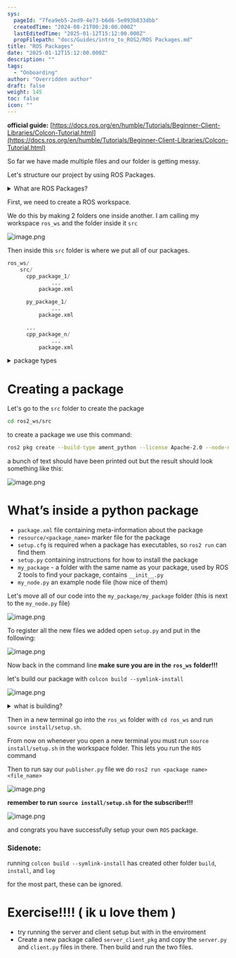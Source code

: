 ```yaml
---
sys:
  pageId: "7fea9eb5-2ed9-4e73-b6d6-5e093b833dbb"
  createdTime: "2024-08-21T00:28:00.000Z"
  lastEditedTime: "2025-01-12T15:12:00.000Z"
  propFilepath: "docs/Guides/intro_to_ROS2/ROS Packages.md"
title: "ROS Packages"
date: "2025-01-12T15:12:00.000Z"
description: ""
tags:
  - "Onboarding"
author: "Overridden author"
draft: false
weight: 145
toc: false
icon: ""
---
```


**official guide:** [https://docs.ros.org/en/humble/Tutorials/Beginner-Client-Libraries/Colcon-Tutorial.html](https://docs.ros.org/en/humble/Tutorials/Beginner-Client-Libraries/Colcon-Tutorial.html)

So far we have made multiple files and our folder is getting messy.

Let's structure our project by using ROS Packages.

<details>

<summary>What are ROS Packages?</summary>

ROS Packages are, as the name implies, packages of code that are highly sharable between ROS developers.

They consist of a folder, `package.xml` file, and source code

```python
      cpp_package_1/
		      ... imagine much code files here ..
          package.xml
```

</details>

First, we need to create a ROS workspace.

We do this by making 2 folders one inside another. I am calling my workspace `ros_ws` and the folder inside it `src`

![image.png](https://prod-files-secure.s3.us-west-2.amazonaws.com/d518164a-d88e-44d1-a4ee-3adb3bd8bce0/70706947-fd18-4537-a67b-e12946812d31/image.png?X-Amz-Algorithm=AWS4-HMAC-SHA256&X-Amz-Content-Sha256=UNSIGNED-PAYLOAD&X-Amz-Credential=ASIAZI2LB466XSCCKQQD%2F20250407%2Fus-west-2%2Fs3%2Faws4_request&X-Amz-Date=20250407T210737Z&X-Amz-Expires=3600&X-Amz-Security-Token=IQoJb3JpZ2luX2VjEOz%2F%2F%2F%2F%2F%2F%2F%2F%2F%2FwEaCXVzLXdlc3QtMiJHMEUCIQCZRCiRzY9ym8QnMHeczHMq0PsVgWkfOUmGq3DCCz9fZAIgcQ%2BTy5%2BepV8IS0SKgpRyZQdLxxosR%2BOVj8aLsKMMBVkq%2FwMIZRAAGgw2Mzc0MjMxODM4MDUiDAe7Pu%2BzUF9xunax6ircA4yumPYgxk5g1WPfKDmZO0faNXhmnKQ4wTtulBBJ%2B2A%2BkmIwfRIsqrnSlQAqJPMaqVbsJ794CR1CyERpbFSHGBLwumVNPQeCNTIbxWLU9Liyr%2BksPGkkYnqjhMjG6nXI%2F76kH2JhVI1QDYAtRJEla2yZGaMH91n59vigaxuu3NdRtT4QQCg8vRHWUDPS728K97iATCqVVif1F3IlQNqlxY5VcTWquInl%2FyirxMH%2FqmhU7K9WSVV4MqMOtDy9iJuVTgW01l5RLGIfdzTaVEV09umLdt1bRMXB5Nbnv3I2SjVCLHiYPkEG4dVtofFSGaML6wtzyHeqbzPE84C3i0Ewf3POkI0yX6HGRsTk%2BKHOBDrZn8mtEm7JAkiQexFuN%2F9iJhyAEDlSqxGokEiYFrAedzeT2BvEjFe8VjE3KtE4J%2BvvTXPAZ8AHaSaqwcx%2FaOJuHEshqE4ZuyIBCX0oYo9X6Bnl1bEUW1E4capQMSSddys2PAe6vW9Ved%2BmLLLQmuMP7Xz0NA4z3lpYymXvNgIp4eVc21gb7ZRKOJ98oQZmPvsZqYC23dM669owpmD0ladPHhSbOSsy0zRElLvkYM7SCd5yEnDBdA5Jk59abluS593wJOpHqg9zddE1O%2B%2FMMNzk0L8GOqUB2CCcsvO0wA1SHzQL8jxqhwn%2F2fXcifffQEhLX8X7rLFFL6uA1jQG33p8z35%2B1HhVGbH4cB9vHJ3skw3jQnPBp%2BpdCJsAMU6aiQID3jFruFuMepwRzjI7JmN4BBMjPi45YWi2jimEqkZimVwkphCszw5vwuduONatePcntqmMcFvNrTi0z3JFCh32IovSIbS3jw%2FbZCDyLMqlwzf%2FH7jRVfbm5vlI&X-Amz-Signature=dcee1413a82d2e59600fc816df8032f049568848929deb961d91a0a03a776b6a&X-Amz-SignedHeaders=host&x-id=GetObject)

Then inside this `src` folder is where we put all of our packages.

```python
ros_ws/
    src/
      cpp_package_1/
		      ...
          package.xml

      py_package_1/
		      ...
          package.xml

      ...
      cpp_package_n/
		      ...
          package.xml

```

<details>

<summary>package types</summary>

packages can be either `C++` or python.

the intern file structure is different for each but for this guide we will stick to creating python packages

</details>

# Creating a package

Let's go to the `src` folder to create the package

```bash
cd ros2_ws/src
```

to create a package we use this command:

```bash
ros2 pkg create --build-type ament_python --license Apache-2.0 --node-name my_node my_package
```

a bunch of text should have been printed out but the result should look something like this:

![image.png](https://prod-files-secure.s3.us-west-2.amazonaws.com/d518164a-d88e-44d1-a4ee-3adb3bd8bce0/e6cf1e3f-8512-4a3e-b131-079f800bf3e8/image.png?X-Amz-Algorithm=AWS4-HMAC-SHA256&X-Amz-Content-Sha256=UNSIGNED-PAYLOAD&X-Amz-Credential=ASIAZI2LB466XSCCKQQD%2F20250407%2Fus-west-2%2Fs3%2Faws4_request&X-Amz-Date=20250407T210737Z&X-Amz-Expires=3600&X-Amz-Security-Token=IQoJb3JpZ2luX2VjEOz%2F%2F%2F%2F%2F%2F%2F%2F%2F%2FwEaCXVzLXdlc3QtMiJHMEUCIQCZRCiRzY9ym8QnMHeczHMq0PsVgWkfOUmGq3DCCz9fZAIgcQ%2BTy5%2BepV8IS0SKgpRyZQdLxxosR%2BOVj8aLsKMMBVkq%2FwMIZRAAGgw2Mzc0MjMxODM4MDUiDAe7Pu%2BzUF9xunax6ircA4yumPYgxk5g1WPfKDmZO0faNXhmnKQ4wTtulBBJ%2B2A%2BkmIwfRIsqrnSlQAqJPMaqVbsJ794CR1CyERpbFSHGBLwumVNPQeCNTIbxWLU9Liyr%2BksPGkkYnqjhMjG6nXI%2F76kH2JhVI1QDYAtRJEla2yZGaMH91n59vigaxuu3NdRtT4QQCg8vRHWUDPS728K97iATCqVVif1F3IlQNqlxY5VcTWquInl%2FyirxMH%2FqmhU7K9WSVV4MqMOtDy9iJuVTgW01l5RLGIfdzTaVEV09umLdt1bRMXB5Nbnv3I2SjVCLHiYPkEG4dVtofFSGaML6wtzyHeqbzPE84C3i0Ewf3POkI0yX6HGRsTk%2BKHOBDrZn8mtEm7JAkiQexFuN%2F9iJhyAEDlSqxGokEiYFrAedzeT2BvEjFe8VjE3KtE4J%2BvvTXPAZ8AHaSaqwcx%2FaOJuHEshqE4ZuyIBCX0oYo9X6Bnl1bEUW1E4capQMSSddys2PAe6vW9Ved%2BmLLLQmuMP7Xz0NA4z3lpYymXvNgIp4eVc21gb7ZRKOJ98oQZmPvsZqYC23dM669owpmD0ladPHhSbOSsy0zRElLvkYM7SCd5yEnDBdA5Jk59abluS593wJOpHqg9zddE1O%2B%2FMMNzk0L8GOqUB2CCcsvO0wA1SHzQL8jxqhwn%2F2fXcifffQEhLX8X7rLFFL6uA1jQG33p8z35%2B1HhVGbH4cB9vHJ3skw3jQnPBp%2BpdCJsAMU6aiQID3jFruFuMepwRzjI7JmN4BBMjPi45YWi2jimEqkZimVwkphCszw5vwuduONatePcntqmMcFvNrTi0z3JFCh32IovSIbS3jw%2FbZCDyLMqlwzf%2FH7jRVfbm5vlI&X-Amz-Signature=e29df66e232613a2e0945526dd204ef7bfb7f8c14fa2afcd98d79ec412ed02cc&X-Amz-SignedHeaders=host&x-id=GetObject)

# What’s inside a python package

- `package.xml` file containing meta-information about the package
- `resource/<package_name>` marker file for the package
- `setup.cfg` is required when a package has executables, so `ros2 run` can find them
- `setup.py` containing instructions for how to install the package
- `my_package` - a folder with the same name as your package, used by ROS 2 tools to find your package, contains `__init__.py`
- `my_node.py` an example node file (how nice of them)

Let's move all of our code into the `my_package/my_package` folder (this is next to the `my_node.py` file)

![image.png](https://prod-files-secure.s3.us-west-2.amazonaws.com/d518164a-d88e-44d1-a4ee-3adb3bd8bce0/9ce58f11-0da9-4d3e-b86d-506a9685d378/image.png?X-Amz-Algorithm=AWS4-HMAC-SHA256&X-Amz-Content-Sha256=UNSIGNED-PAYLOAD&X-Amz-Credential=ASIAZI2LB466XSCCKQQD%2F20250407%2Fus-west-2%2Fs3%2Faws4_request&X-Amz-Date=20250407T210737Z&X-Amz-Expires=3600&X-Amz-Security-Token=IQoJb3JpZ2luX2VjEOz%2F%2F%2F%2F%2F%2F%2F%2F%2F%2FwEaCXVzLXdlc3QtMiJHMEUCIQCZRCiRzY9ym8QnMHeczHMq0PsVgWkfOUmGq3DCCz9fZAIgcQ%2BTy5%2BepV8IS0SKgpRyZQdLxxosR%2BOVj8aLsKMMBVkq%2FwMIZRAAGgw2Mzc0MjMxODM4MDUiDAe7Pu%2BzUF9xunax6ircA4yumPYgxk5g1WPfKDmZO0faNXhmnKQ4wTtulBBJ%2B2A%2BkmIwfRIsqrnSlQAqJPMaqVbsJ794CR1CyERpbFSHGBLwumVNPQeCNTIbxWLU9Liyr%2BksPGkkYnqjhMjG6nXI%2F76kH2JhVI1QDYAtRJEla2yZGaMH91n59vigaxuu3NdRtT4QQCg8vRHWUDPS728K97iATCqVVif1F3IlQNqlxY5VcTWquInl%2FyirxMH%2FqmhU7K9WSVV4MqMOtDy9iJuVTgW01l5RLGIfdzTaVEV09umLdt1bRMXB5Nbnv3I2SjVCLHiYPkEG4dVtofFSGaML6wtzyHeqbzPE84C3i0Ewf3POkI0yX6HGRsTk%2BKHOBDrZn8mtEm7JAkiQexFuN%2F9iJhyAEDlSqxGokEiYFrAedzeT2BvEjFe8VjE3KtE4J%2BvvTXPAZ8AHaSaqwcx%2FaOJuHEshqE4ZuyIBCX0oYo9X6Bnl1bEUW1E4capQMSSddys2PAe6vW9Ved%2BmLLLQmuMP7Xz0NA4z3lpYymXvNgIp4eVc21gb7ZRKOJ98oQZmPvsZqYC23dM669owpmD0ladPHhSbOSsy0zRElLvkYM7SCd5yEnDBdA5Jk59abluS593wJOpHqg9zddE1O%2B%2FMMNzk0L8GOqUB2CCcsvO0wA1SHzQL8jxqhwn%2F2fXcifffQEhLX8X7rLFFL6uA1jQG33p8z35%2B1HhVGbH4cB9vHJ3skw3jQnPBp%2BpdCJsAMU6aiQID3jFruFuMepwRzjI7JmN4BBMjPi45YWi2jimEqkZimVwkphCszw5vwuduONatePcntqmMcFvNrTi0z3JFCh32IovSIbS3jw%2FbZCDyLMqlwzf%2FH7jRVfbm5vlI&X-Amz-Signature=9c99e2d1422a4066315f1c851c8a4450459c8378c09e501d56ba4867c31bdc1c&X-Amz-SignedHeaders=host&x-id=GetObject)

To register all the new files we added open `setup.py` and put in the following:

![image.png](https://prod-files-secure.s3.us-west-2.amazonaws.com/d518164a-d88e-44d1-a4ee-3adb3bd8bce0/1cd7c262-4cae-4496-9d75-c178537d24a2/image.png?X-Amz-Algorithm=AWS4-HMAC-SHA256&X-Amz-Content-Sha256=UNSIGNED-PAYLOAD&X-Amz-Credential=ASIAZI2LB466XSCCKQQD%2F20250407%2Fus-west-2%2Fs3%2Faws4_request&X-Amz-Date=20250407T210737Z&X-Amz-Expires=3600&X-Amz-Security-Token=IQoJb3JpZ2luX2VjEOz%2F%2F%2F%2F%2F%2F%2F%2F%2F%2FwEaCXVzLXdlc3QtMiJHMEUCIQCZRCiRzY9ym8QnMHeczHMq0PsVgWkfOUmGq3DCCz9fZAIgcQ%2BTy5%2BepV8IS0SKgpRyZQdLxxosR%2BOVj8aLsKMMBVkq%2FwMIZRAAGgw2Mzc0MjMxODM4MDUiDAe7Pu%2BzUF9xunax6ircA4yumPYgxk5g1WPfKDmZO0faNXhmnKQ4wTtulBBJ%2B2A%2BkmIwfRIsqrnSlQAqJPMaqVbsJ794CR1CyERpbFSHGBLwumVNPQeCNTIbxWLU9Liyr%2BksPGkkYnqjhMjG6nXI%2F76kH2JhVI1QDYAtRJEla2yZGaMH91n59vigaxuu3NdRtT4QQCg8vRHWUDPS728K97iATCqVVif1F3IlQNqlxY5VcTWquInl%2FyirxMH%2FqmhU7K9WSVV4MqMOtDy9iJuVTgW01l5RLGIfdzTaVEV09umLdt1bRMXB5Nbnv3I2SjVCLHiYPkEG4dVtofFSGaML6wtzyHeqbzPE84C3i0Ewf3POkI0yX6HGRsTk%2BKHOBDrZn8mtEm7JAkiQexFuN%2F9iJhyAEDlSqxGokEiYFrAedzeT2BvEjFe8VjE3KtE4J%2BvvTXPAZ8AHaSaqwcx%2FaOJuHEshqE4ZuyIBCX0oYo9X6Bnl1bEUW1E4capQMSSddys2PAe6vW9Ved%2BmLLLQmuMP7Xz0NA4z3lpYymXvNgIp4eVc21gb7ZRKOJ98oQZmPvsZqYC23dM669owpmD0ladPHhSbOSsy0zRElLvkYM7SCd5yEnDBdA5Jk59abluS593wJOpHqg9zddE1O%2B%2FMMNzk0L8GOqUB2CCcsvO0wA1SHzQL8jxqhwn%2F2fXcifffQEhLX8X7rLFFL6uA1jQG33p8z35%2B1HhVGbH4cB9vHJ3skw3jQnPBp%2BpdCJsAMU6aiQID3jFruFuMepwRzjI7JmN4BBMjPi45YWi2jimEqkZimVwkphCszw5vwuduONatePcntqmMcFvNrTi0z3JFCh32IovSIbS3jw%2FbZCDyLMqlwzf%2FH7jRVfbm5vlI&X-Amz-Signature=749d931b83e69591281af334ac75f231617bb594367d7d0b52590c6c4152d0be&X-Amz-SignedHeaders=host&x-id=GetObject)

Now back in the command line **make sure you are in the** **`ros_ws`** **folder!!!**

let's build our package with `colcon build --symlink-install`

![image.png](https://prod-files-secure.s3.us-west-2.amazonaws.com/d518164a-d88e-44d1-a4ee-3adb3bd8bce0/2f2a0d27-b173-48fd-b189-5f5c0ce65619/image.png?X-Amz-Algorithm=AWS4-HMAC-SHA256&X-Amz-Content-Sha256=UNSIGNED-PAYLOAD&X-Amz-Credential=ASIAZI2LB466XSCCKQQD%2F20250407%2Fus-west-2%2Fs3%2Faws4_request&X-Amz-Date=20250407T210737Z&X-Amz-Expires=3600&X-Amz-Security-Token=IQoJb3JpZ2luX2VjEOz%2F%2F%2F%2F%2F%2F%2F%2F%2F%2FwEaCXVzLXdlc3QtMiJHMEUCIQCZRCiRzY9ym8QnMHeczHMq0PsVgWkfOUmGq3DCCz9fZAIgcQ%2BTy5%2BepV8IS0SKgpRyZQdLxxosR%2BOVj8aLsKMMBVkq%2FwMIZRAAGgw2Mzc0MjMxODM4MDUiDAe7Pu%2BzUF9xunax6ircA4yumPYgxk5g1WPfKDmZO0faNXhmnKQ4wTtulBBJ%2B2A%2BkmIwfRIsqrnSlQAqJPMaqVbsJ794CR1CyERpbFSHGBLwumVNPQeCNTIbxWLU9Liyr%2BksPGkkYnqjhMjG6nXI%2F76kH2JhVI1QDYAtRJEla2yZGaMH91n59vigaxuu3NdRtT4QQCg8vRHWUDPS728K97iATCqVVif1F3IlQNqlxY5VcTWquInl%2FyirxMH%2FqmhU7K9WSVV4MqMOtDy9iJuVTgW01l5RLGIfdzTaVEV09umLdt1bRMXB5Nbnv3I2SjVCLHiYPkEG4dVtofFSGaML6wtzyHeqbzPE84C3i0Ewf3POkI0yX6HGRsTk%2BKHOBDrZn8mtEm7JAkiQexFuN%2F9iJhyAEDlSqxGokEiYFrAedzeT2BvEjFe8VjE3KtE4J%2BvvTXPAZ8AHaSaqwcx%2FaOJuHEshqE4ZuyIBCX0oYo9X6Bnl1bEUW1E4capQMSSddys2PAe6vW9Ved%2BmLLLQmuMP7Xz0NA4z3lpYymXvNgIp4eVc21gb7ZRKOJ98oQZmPvsZqYC23dM669owpmD0ladPHhSbOSsy0zRElLvkYM7SCd5yEnDBdA5Jk59abluS593wJOpHqg9zddE1O%2B%2FMMNzk0L8GOqUB2CCcsvO0wA1SHzQL8jxqhwn%2F2fXcifffQEhLX8X7rLFFL6uA1jQG33p8z35%2B1HhVGbH4cB9vHJ3skw3jQnPBp%2BpdCJsAMU6aiQID3jFruFuMepwRzjI7JmN4BBMjPi45YWi2jimEqkZimVwkphCszw5vwuduONatePcntqmMcFvNrTi0z3JFCh32IovSIbS3jw%2FbZCDyLMqlwzf%2FH7jRVfbm5vlI&X-Amz-Signature=869122cbc1726cf36825160e45a16e49dcbcf28251dbadcb55cfd7f1c75885c2&X-Amz-SignedHeaders=host&x-id=GetObject)

<details>

<summary>what is building?</summary>

if you are a CS major at Rose-Hulman you will learn the answer to this in CSSE132

but TLDR; is it combines all the code files into one program that can be run easily 

</details>

Then in a new terminal go into the `ros_ws` folder with `cd ros_ws` and run `source install/setup.sh`. 

From now on whenever you open a new terminal you must run `source install/setup.sh` in the workspace folder. This lets you run the `ROS` command

Then to run say our `publisher.py` file we do `ros2 run <package name> <file_name>`

![image.png](https://prod-files-secure.s3.us-west-2.amazonaws.com/d518164a-d88e-44d1-a4ee-3adb3bd8bce0/4f4b1219-3a44-4632-aa0a-ce3471699f59/image.png?X-Amz-Algorithm=AWS4-HMAC-SHA256&X-Amz-Content-Sha256=UNSIGNED-PAYLOAD&X-Amz-Credential=ASIAZI2LB466XSCCKQQD%2F20250407%2Fus-west-2%2Fs3%2Faws4_request&X-Amz-Date=20250407T210737Z&X-Amz-Expires=3600&X-Amz-Security-Token=IQoJb3JpZ2luX2VjEOz%2F%2F%2F%2F%2F%2F%2F%2F%2F%2FwEaCXVzLXdlc3QtMiJHMEUCIQCZRCiRzY9ym8QnMHeczHMq0PsVgWkfOUmGq3DCCz9fZAIgcQ%2BTy5%2BepV8IS0SKgpRyZQdLxxosR%2BOVj8aLsKMMBVkq%2FwMIZRAAGgw2Mzc0MjMxODM4MDUiDAe7Pu%2BzUF9xunax6ircA4yumPYgxk5g1WPfKDmZO0faNXhmnKQ4wTtulBBJ%2B2A%2BkmIwfRIsqrnSlQAqJPMaqVbsJ794CR1CyERpbFSHGBLwumVNPQeCNTIbxWLU9Liyr%2BksPGkkYnqjhMjG6nXI%2F76kH2JhVI1QDYAtRJEla2yZGaMH91n59vigaxuu3NdRtT4QQCg8vRHWUDPS728K97iATCqVVif1F3IlQNqlxY5VcTWquInl%2FyirxMH%2FqmhU7K9WSVV4MqMOtDy9iJuVTgW01l5RLGIfdzTaVEV09umLdt1bRMXB5Nbnv3I2SjVCLHiYPkEG4dVtofFSGaML6wtzyHeqbzPE84C3i0Ewf3POkI0yX6HGRsTk%2BKHOBDrZn8mtEm7JAkiQexFuN%2F9iJhyAEDlSqxGokEiYFrAedzeT2BvEjFe8VjE3KtE4J%2BvvTXPAZ8AHaSaqwcx%2FaOJuHEshqE4ZuyIBCX0oYo9X6Bnl1bEUW1E4capQMSSddys2PAe6vW9Ved%2BmLLLQmuMP7Xz0NA4z3lpYymXvNgIp4eVc21gb7ZRKOJ98oQZmPvsZqYC23dM669owpmD0ladPHhSbOSsy0zRElLvkYM7SCd5yEnDBdA5Jk59abluS593wJOpHqg9zddE1O%2B%2FMMNzk0L8GOqUB2CCcsvO0wA1SHzQL8jxqhwn%2F2fXcifffQEhLX8X7rLFFL6uA1jQG33p8z35%2B1HhVGbH4cB9vHJ3skw3jQnPBp%2BpdCJsAMU6aiQID3jFruFuMepwRzjI7JmN4BBMjPi45YWi2jimEqkZimVwkphCszw5vwuduONatePcntqmMcFvNrTi0z3JFCh32IovSIbS3jw%2FbZCDyLMqlwzf%2FH7jRVfbm5vlI&X-Amz-Signature=71e2b3dec712a8afbd4634e0d4ce456ad6a7ef34d7c216577f810f843aa769c4&X-Amz-SignedHeaders=host&x-id=GetObject)

**remember to run** **`source install/setup.sh`** **for the subscriber!!!**

![image.png](https://prod-files-secure.s3.us-west-2.amazonaws.com/d518164a-d88e-44d1-a4ee-3adb3bd8bce0/02121119-dad4-49ec-8356-c956108b4243/image.png?X-Amz-Algorithm=AWS4-HMAC-SHA256&X-Amz-Content-Sha256=UNSIGNED-PAYLOAD&X-Amz-Credential=ASIAZI2LB466XSCCKQQD%2F20250407%2Fus-west-2%2Fs3%2Faws4_request&X-Amz-Date=20250407T210737Z&X-Amz-Expires=3600&X-Amz-Security-Token=IQoJb3JpZ2luX2VjEOz%2F%2F%2F%2F%2F%2F%2F%2F%2F%2FwEaCXVzLXdlc3QtMiJHMEUCIQCZRCiRzY9ym8QnMHeczHMq0PsVgWkfOUmGq3DCCz9fZAIgcQ%2BTy5%2BepV8IS0SKgpRyZQdLxxosR%2BOVj8aLsKMMBVkq%2FwMIZRAAGgw2Mzc0MjMxODM4MDUiDAe7Pu%2BzUF9xunax6ircA4yumPYgxk5g1WPfKDmZO0faNXhmnKQ4wTtulBBJ%2B2A%2BkmIwfRIsqrnSlQAqJPMaqVbsJ794CR1CyERpbFSHGBLwumVNPQeCNTIbxWLU9Liyr%2BksPGkkYnqjhMjG6nXI%2F76kH2JhVI1QDYAtRJEla2yZGaMH91n59vigaxuu3NdRtT4QQCg8vRHWUDPS728K97iATCqVVif1F3IlQNqlxY5VcTWquInl%2FyirxMH%2FqmhU7K9WSVV4MqMOtDy9iJuVTgW01l5RLGIfdzTaVEV09umLdt1bRMXB5Nbnv3I2SjVCLHiYPkEG4dVtofFSGaML6wtzyHeqbzPE84C3i0Ewf3POkI0yX6HGRsTk%2BKHOBDrZn8mtEm7JAkiQexFuN%2F9iJhyAEDlSqxGokEiYFrAedzeT2BvEjFe8VjE3KtE4J%2BvvTXPAZ8AHaSaqwcx%2FaOJuHEshqE4ZuyIBCX0oYo9X6Bnl1bEUW1E4capQMSSddys2PAe6vW9Ved%2BmLLLQmuMP7Xz0NA4z3lpYymXvNgIp4eVc21gb7ZRKOJ98oQZmPvsZqYC23dM669owpmD0ladPHhSbOSsy0zRElLvkYM7SCd5yEnDBdA5Jk59abluS593wJOpHqg9zddE1O%2B%2FMMNzk0L8GOqUB2CCcsvO0wA1SHzQL8jxqhwn%2F2fXcifffQEhLX8X7rLFFL6uA1jQG33p8z35%2B1HhVGbH4cB9vHJ3skw3jQnPBp%2BpdCJsAMU6aiQID3jFruFuMepwRzjI7JmN4BBMjPi45YWi2jimEqkZimVwkphCszw5vwuduONatePcntqmMcFvNrTi0z3JFCh32IovSIbS3jw%2FbZCDyLMqlwzf%2FH7jRVfbm5vlI&X-Amz-Signature=f9d5b1b3bbe0a685fdd554fbeaca405ce1a0a9506b6859b914071c8120c5327b&X-Amz-SignedHeaders=host&x-id=GetObject)

and congrats you have successfully setup your own `ROS` package.

### Sidenote:

running `colcon build --symlink-install` has created other folder `build`, `install`, and `log`

for the most part, these can be ignored.

# Exercise!!!! ( ik u love them )

- try running the server and client setup but with in the enviroment
- Create a new package called `server_client_pkg` and copy the `server.py` and `client.py` files in there. Then build and run the two files.
